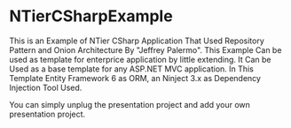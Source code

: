 NTierCSharpExample
==================

This is an Example of NTier CSharp Application That Used Repository Pattern and Onion Architecture By "Jeffrey Palermo". This Example Can be used as template for enterprice application by little extending. 
It Can be Used as a base template for any ASP.NET MVC application. In This Template Entity Framework 6 as ORM, an Ninject 3.x as Dependency Injection Tool Used.

You can simply unplug the presentation project and add your own presentation project.